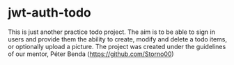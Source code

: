 # jwt-auth-todo

This is just another practice todo project. 
The aim is to be able to sign in users and provide them the ability to create, modify and delete a todo items, or optionally upload a picture. 
The project was created under the guidelines of our mentor, Péter Benda (https://github.com/Storno00)